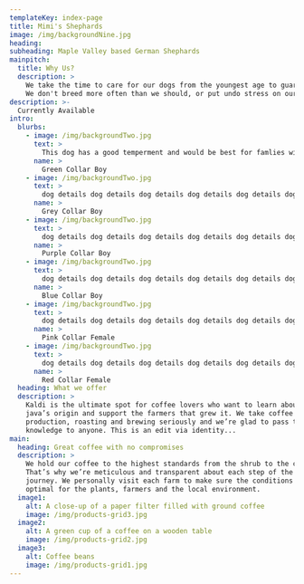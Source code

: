 ```yaml
---
templateKey: index-page
title: Mimi's Shephards
image: /img/backgroundNine.jpg
heading: 
subheading: Maple Valley based German Shephards
mainpitch:
  title: Why Us?
  description: >
    We take the time to care for our dogs from the youngest age to guaruntee that they are as healthy as can be. 
    We don't breed more often than we should, or put undo stress on our mom dogs. We love each and every pup we see, and take care of them to ensure when they go to their new homes they will have the best possible chance for happiness.
description: >-
  Currently Available
intro:
  blurbs:
    - image: /img/backgroundTwo.jpg
      text: >
        This dog has a good temperment and would be best for famlies with children.
      name: >
        Green Collar Boy
    - image: /img/backgroundTwo.jpg
      text: >
        dog details dog details dog details dog details dog details dog details
      name: >
        Grey Collar Boy
    - image: /img/backgroundTwo.jpg
      text: >
        dog details dog details dog details dog details dog details dog details
      name: >
        Purple Collar Boy
    - image: /img/backgroundTwo.jpg
      text: >
        dog details dog details dog details dog details dog details dog details
      name: >
        Blue Collar Boy
    - image: /img/backgroundTwo.jpg
      text: >
        dog details dog details dog details dog details dog details dog details
      name: >
        Pink Collar Female
    - image: /img/backgroundTwo.jpg
      text: >
        dog details dog details dog details dog details dog details dog details
      name: >
        Red Collar Female
  heading: What we offer
  description: >
    Kaldi is the ultimate spot for coffee lovers who want to learn about their
    java’s origin and support the farmers that grew it. We take coffee
    production, roasting and brewing seriously and we’re glad to pass that
    knowledge to anyone. This is an edit via identity...
main:
  heading: Great coffee with no compromises
  description: >
    We hold our coffee to the highest standards from the shrub to the cup.
    That’s why we’re meticulous and transparent about each step of the coffee’s
    journey. We personally visit each farm to make sure the conditions are
    optimal for the plants, farmers and the local environment.
  image1:
    alt: A close-up of a paper filter filled with ground coffee
    image: /img/products-grid3.jpg
  image2:
    alt: A green cup of a coffee on a wooden table
    image: /img/products-grid2.jpg
  image3:
    alt: Coffee beans
    image: /img/products-grid1.jpg
---
```

